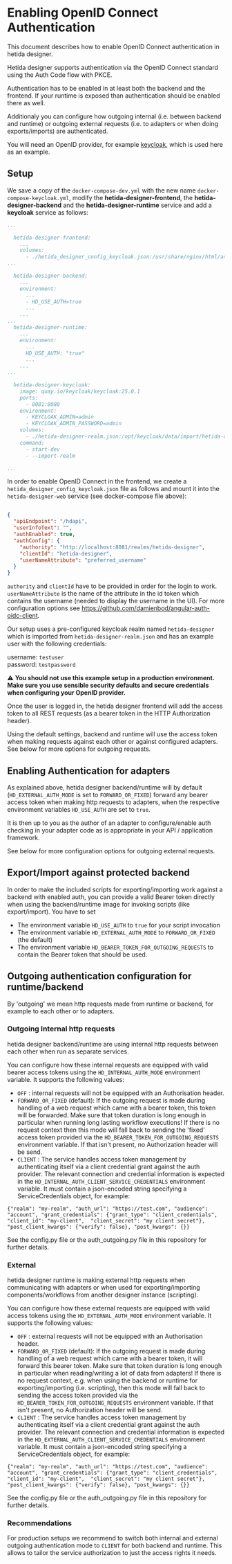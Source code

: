 # Enabling OpenID Connect Authentication

This document describes how to enable OpenID Connect authentication in hetida designer.

Hetida designer supports authentication via the OpenID Connect standard using the Auth Code flow with PKCE.

Authentication has to be enabled in at least both the backend and the frontend. If your runtime is exposed than authentication should be enabled there as well.

Additionaly you can configure how outgoing internal (i.e. between backend and runtime) or outgoing external requests (i.e. to adapters or when doing exports/imports) are authenticated.

You will need an OpenID provider, for example [keycloak](https://www.keycloak.org/), which is used here as an example.

## Setup

We save a copy of the `docker-compose-dev.yml` with the new name `docker-compose-keycloak.yml`, modify the **hetida-designer-frontend**, the **hetida-designer-backend** and the **hetida-designer-runtime** service and add a **keycloak** service as follows:

```yaml
...

  hetida-designer-frontend:
    ...
    volumes:
      - ./hetida_designer_config_keycloak.json:/usr/share/nginx/html/assets/hetida_designer_config.json
...

  hetida-designer-backend:
    ...
    environment:
      ...
      - HD_USE_AUTH=true
      ...
    ...
...
  hetida-designer-runtime:
    ...
    environment:
      ...
      HD_USE_AUTH: "true"
      ...
    ...
...

  hetida-designer-keycloak:
    image: quay.io/keycloak/keycloak:25.0.1
    ports:
      - 8081:8080
    environment:
      - KEYCLOAK_ADMIN=admin
      - KEYCLOAK_ADMIN_PASSWORD=admin
    volumes:
      - ./hetida-designer-realm.json:/opt/keycloak/data/import/hetida-designer-realm.json
    command:
      - start-dev
      - --import-realm

...

```

In order to enable OpenID Connect in the frontend, we create a `hetida_designer_config_keycloak.json` file as follows and mount it into the `hetida-designer-web` service (see docker-compose file above):

```json

{
  "apiEndpoint": "/hdapi",
  "userInfoText": "",
  "authEnabled": true,
  "authConfig": {
    "authority": "http://localhost:8081/realms/hetida-designer",
    "clientId": "hetida-designer",
    "userNameAttribute": "preferred_username"
  }
}

```

`authority` and `clientId` have to be provided in order for the login to work.
`userNameAttribute` is the name of the attribute in the id token which contains the username (needed to display the username in the UI).
For more configuration options see https://github.com/damienbod/angular-auth-oidc-client.

Our setup uses a pre-configured keycloak realm named `hetida-designer` which is imported from `hetida-designer-realm.json` and has an example user with the following credentials:

username: `testuser`\
password: `testpassword`

:warning: **You should not use this example setup in a production environment. Make sure you use sensible security defaults and secure credentials when configuring your OpenID provider.**

Once the user is logged in, the hetida designer frontend will add the access token to all REST requests (as a bearer token in the HTTP Authorization header).

Using the default settings, backend and runtime will use the access token when making requests against each other or against configured adapters. See below for more options for outgoing requests.

## Enabling Authentication for adapters
As explained above, hetida designer backend/runtime will by default (`HD_EXTERNAL_AUTH_MODE` is set to `FORWARD_OR_FIXED`) forward any bearer access token  when making http requests to adapters, when the respective environment variables `HD_USE_AUTH` are set to `true`.

It is then up to you as the author of an adapter to configure/enable auth checking in your adapter code as is appropriate in your API / application framework.

See below for more configuration options for outgoing external requests.

## Export/Import against protected backend
In order to make the included scripts for exporting/importing work against a backend with enabled auth, you can provide a valid Bearer token directly when using the backend/runtime image for invoking scripts (like export/import). You have to set
* The environment variable `HD_USE_AUTH` to `true` for your script invocation
* The environment variable `HD_EXTERNAL_AUTH_MODE` to `FORWARD_OR_FIXED` (the default)
* The environment variable `HD_BEARER_TOKEN_FOR_OUTGOING_REQUESTS` to contain the Bearer token that should be used.


## Outgoing authentication configuration for runtime/backend
By 'outgoing' we mean http requests made from runtime or backend, for example to each other or to adapters.

### Outgoing Internal http requests
hetida designer backend/runtime are using internal http requests between each other when run as separate services.

You can configure how these internal requests are equipped with valid bearer access tokens using the `HD_INTERNAL_AUTH_MODE` environment variable. It supports the following values:
* `OFF` : internal requests will not be equipped with an Authorisation header.
* `FORWARD_OR_FIXED` (default): If the outgoing request is made during handling of a web request which came with a bearer token, this token will be forwarded. Make sure that token duration is long enough in particular when running long lasting workflow executions! If there is no request context then this mode will fall back to sending the 'fixed' access token provided via the `HD_BEARER_TOKEN_FOR_OUTGOING_REQUESTS` environment variable. If that isn't present, no Authorization header will be send.
* `CLIENT` : The service handles access token management by authenticating itself via a client credential grant against the auth provider. The relevant connection and credential information is expected in the `HD_INTERNAL_AUTH_CLIENT_SERVICE_CREDENTIALS` environment variable. It must contain a json-encoded string specifying a ServiceCredentials object, for example:
```
{"realm": "my-realm", "auth_url": "https://test.com", "audience": "account", "grant_credentials": {"grant_type": "client_credentials", "client_id": "my-client",  "client_secret": "my client secret"}, "post_client_kwargs": {"verify": false}, "post_kwargs": {}}
```
See the config.py file or the auth_outgoing.py file in this repository for further details.

### External
hetida designer runtime is making external http requests when communicating with adapters or when used for exporting/importing components/workflows from another designer instance (scripting).

You can configure how these external requests are equipped with valid access tokens using the `HD_EXTERNAL_AUTH_MODE` environment variable. It supports the following values:
* `OFF` : external requests will not be equipped with an Authorisation header.
* `FORWARD_OR_FIXED` (default): If the outgoing request is made during handling of a web request which came with a bearer token, it will forward this bearer token. Make sure that token duration is long enough in particular when reading/writing a lot of data from adapters! If there is no request context, e.g. when using the backend or runtime for exporting/importing (i.e. scripting), then this mode will fall back to sending the access token provided via the `HD_BEARER_TOKEN_FOR_OUTGOING_REQUESTS` environment variable. If that isn't present, no Authorization header will be send.
* `CLIENT` : The service handles access token management by authenticating itself via a client credential grant against the auth provider. The relevant connection and credential information is expected in the `HD_EXTERNAL_AUTH_CLIENT_SERVICE_CREDENTIALS` environment variable. It must contain a json-encoded string specifying a ServiceCredentials object, for example:
```
{"realm": "my-realm", "auth_url": "https://test.com", "audience": "account", "grant_credentials": {"grant_type": "client_credentials", "client_id": "my-client",  "client_secret": "my client secret"}, "post_client_kwargs": {"verify": false}, "post_kwargs": {}}
```
See the config.py file or the auth_outgoing.py file in this repository for further details.

### Recommendations
For production setups we recommend to switch both internal and external outgoing authentication mode to `CLIENT` for both backend and runtime. This allows to tailor the service authorization to just the access rights it needs.
